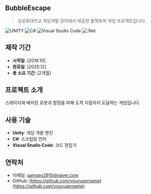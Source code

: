 ## BubbleEscape

> 성공회대학교 게임개발 강의에서 제출한 플랫포머 게임 프로젝트입니다.


![UNITY](https://img.shields.io/badge/UNITY-000000.svg?&style=for-the-badge&logo=unity&logoColor=white)
![C#](https://img.shields.io/badge/c%23-%23239120.svg?style=for-the-badge&logo=csharp&logoColor=white)
![Visual Studio Code](https://img.shields.io/badge/Visual%20Studio%20Code-007ACC.svg?&style=for-the-badge&logo=Visual%20Studio%20Code&logoColor=white)
![.Net](https://img.shields.io/badge/.NET-5C2D91?style=for-the-badge&logo=.net&logoColor=white)

## 제작 기간

- **시작일**: [2019.10] 
- **완료일**: [2020.12]  
- **총 소요 기간**: [2개월]

## 프로젝트 소개

스테이지에 배치된 로봇과 함정을 피해 도착 지점까지 도달하는 게임입니다.


## 사용 기술

- **Unity**: 게임 개발 엔진
- **C#**: 스크립팅 언어
- **Visual Studio Code**: 코드 편집기



## 연락처

- 이메일: [samseo2910@naver.com](mailto:samseo2910@naver.com)
- GitHub: [https://github.com/yourusername](https://github.com/yourusername)
